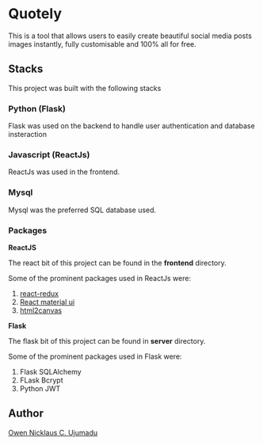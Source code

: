 # Quotely

This is a tool that allows users to easily create beautiful social media posts images instantly, fully customisable and 100% all for free.

## Stacks

This project was built with the following stacks

### Python (Flask)

Flask was used on the backend to handle user authentication and database insteraction

### Javascript (ReactJs)

ReactJs was used in the frontend.

### Mysql

Mysql was the preferred SQL database used.

### Packages

**ReactJS**

The react bit of this project can be found in the **frontend** directory.

Some of the prominent packages used in ReactJs were:
1. [react-redux](https://redux-toolkit.js.org/)
2. [React material ui](https://mui.com/) 
3. [html2canvas](https://html2canvas.hertzen.com/)

**Flask**

The flask bit of this project can be found in **server** directory.

Some of the prominent packages used in Flask were:
1. Flask SQLAlchemy
2. FLask Bcrypt
3. Python JWT

## Author

[Owen Nicklaus C. Ujumadu](mailto:ujumaduowen@gmail.com)